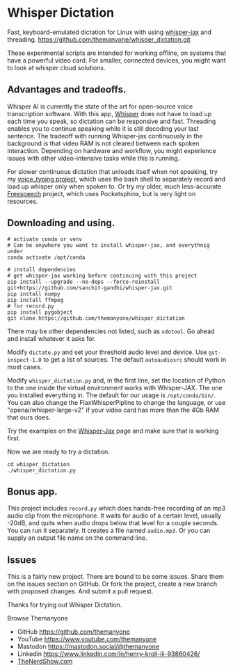 # Whisper Dictation

Fast, keyboard-emulated dictation for Linux with using [whisper-jax](https://github.com/sanchit-gandhi/whisper-jax) and threading. https://github.com/themanyone/whisper_dictation.git

These experimental scripts are intended for working offline, on systems that have a powerful video card. For smaller, connected devices, you might want to look at whisper cloud solutions.

## Advantages and tradeoffs.

Whisper AI is currently the state of the art for open-source voice transcription software. With this app, [Whisper](https://github.com/openai/whisper) does not have to load up each time you speak, so dictation can be responsive and fast. Threading enables you to continue speaking while it is still decoding your last sentence. The tradeoff with running Whisper-jax continuously in the background is that video RAM is not cleared between each spoken interaction. Depending on hardware and workflow, you might experience issues with other video-intensive tasks while this is running.

For slower continuous dictation that unloads itself when not speaking, try my [voice_typing project](https://github.com/themanyone/voice_typing), which uses the bash shell to separately record and load up whisper only when spoken to. Or try my older, much less-accurate [Freespeech](https://github.com/themanyone/freespeech-vr/tree/python3) project, which uses Pocketsphinx, but is very light on resources.

## Downloading and using.

```shell
# activate conda or venv
# Can be anywhere you want to install whisper-jax, and everythnig under
conda activate /opt/conda

# install dependencies
# get whisper-jax working before continuing with this project
pip install --upgrade --no-deps --force-reinstall git+https://github.com/sanchit-gandhi/whisper-jax.git
pip install numpy
pip install ffmpeg
# for record.py
pip install pygobject
git clone https://github.com/themanyone/whisper_dictation
```

There may be other dependencies not listed, such as `xdotool`. Go ahead and install whatever it asks for.

Modify `dictate.py` and set your threshold audio level and device. Use `gst-inspect-1.0` to get a list of sources. The default `autoaudiosrc` should work in most cases.

Modify `whisper_dictation.py` and, in the first line, set the location of Python to the one inside the virtual environment works with Whisper-JAX. The one you installed everything in. The default for our usage is `/opt/conda/bin/`. You can also change the FlaxWhisperPipline to change the language, or use "openai/whisper-large-v2" if your video card has more than the 4Gb RAM that ours does.

Try the examples on the [Whisper-Jax](https://github.com/openai/whisper_jax) page and make sure that is working first.

Now we are ready to try a dictation.

```shell
cd whisper_dictation
./whisper_dictation.py
```

## Bonus app.

This project includes `record.py` which does hands-free recording of an mp3 audio clip from the microphone. It waits for audio of a certain level, usually -20dB, and quits when audio drops below that level for a couple seconds. You can run it separately. It creates a file named `audio.mp3`. Or you can supply an output file name on the command line.

## Issues

This is a fairly new project. There are bound to be some issues. Share them on the issues section on GitHub. Or fork the project, create a new branch with proposed changes. And submit a pull request.

Thanks for trying out Whisper Dictation.

Browse Themanyone
- GitHub https://github.com/themanyone
- YouTube https://www.youtube.com/themanyone
- Mastodon https://mastodon.social/@themanyone
- Linkedin https://www.linkedin.com/in/henry-kroll-iii-93860426/
- [TheNerdShow.com](http://thenerdshow.com/)
